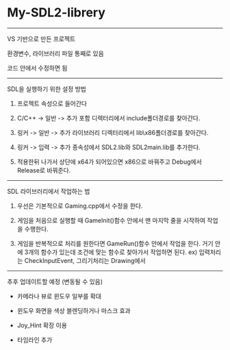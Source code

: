 # My-SDL2-librery

---------------------------

VS 기반으로 만든 프로젝트

환경변수, 라이브러리 파일 통째로 있음

코드 안에서 수정하면 됨

-------------------------------

SDL을 실행하기 위한 설정 방법

1. 프로젝트 속성으로 들어간다

2. C/C++ -> 일반 -> 추가 포함 디렉터리에서 include폴더경로를 찾아간다.

3. 링커 -> 일반 -> 추가 라이브러리 디렉터리에서 lib\x86폴더경로를 찾아간다.

4. 링커 -> 입력 -> 추가 종속성에서 SDL2.lib와 SDL2main.lib를 추가한다.

5. 적용한뒤 나가서 상단에 x64가 되어있으면 x86으로 바꿔주고 Debug에서 Release로 바꿔준다.

----------------------------------

SDL 라이브러리에서 작업하는 법

1. 우선은 기본적으로 Gaming.cpp에서 수정을 한다.

2. 게임을 처음으로 실행할 때 GameInit()함수 안에서 맨 마지막 줄을 시작하여 작업을 수행한다.

3. 게임을 반복적으로 처리를 원한다면 GameRun()함수 안에서 작업을 한다. 거기 안에 3개의 함수가 있는데 조건에 맞는 함수로 찾아가서 작업하면 된다.
ex) 입력처리는 CheckInputEvent, 그리기처리는 Drawing에서

----------------------------------------

추후 업데이트할 예정 (변동될 수 있음)

* 카메라나 뷰로 윈도우 일부를 확대

* 윈도우 화면을 색상 블렌딩하거나 마스크 효과

* Joy_Hint 확장 이용

* 타임라인 추가
